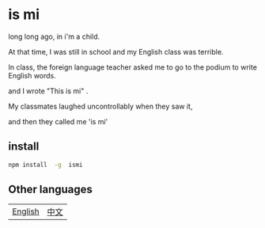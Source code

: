 # is mi

long long ago, in i'm a child.

At that time, I was still in school and my English class was terrible.

In class, the foreign language teacher asked me to go to the podium to write English words.

and I wrote "This is mi" .

My classmates laughed uncontrollably when they saw it,

and then they called me 'is mi'

## install

```sh
npm install  -g  ismi
```

## Other languages

<table><tr>
<td><a href="https://github.com/lmssee/ismi/blob/main/ReadMe.md"  target="_self">English</a></td>
<td><a href="https://github.com/lmssee/ismi/blob/main/自述文件.md"  target="_self">中文</a></td>
</tr></table>
